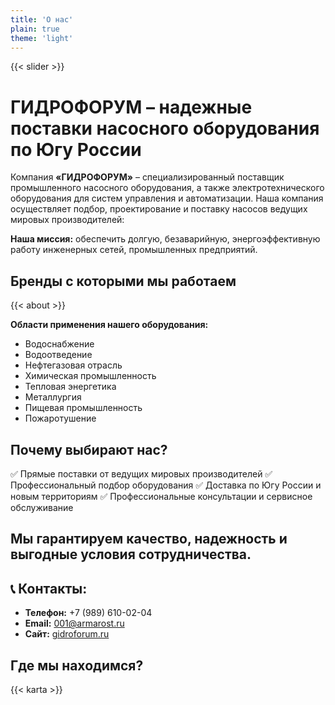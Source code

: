 ```yaml
---
title: 'О нас'
plain: true
theme: 'light'
---
```

{{< slider >}}

# ГИДРОФОРУМ – надежные поставки насосного оборудования по Югу России

Компания **«ГИДРОФОРУМ»** – специализированный поставщик промышленного насосного оборудования, а также электротехнического оборудования для систем управления и автоматизации. Наша компания осуществляет подбор, проектирование и поставку насосов ведущих мировых производителей:

**Наша миссия:** обеспечить долгую, безаварийную, энергоэффективную работу инженерных сетей, промышленных предприятий.

## Бренды с которыми мы работаем
{{< about >}}

**Области применения нашего оборудования:**
- Водоснабжение
- Водоотведение
- Нефтегазовая отрасль
- Химическая промышленность
- Тепловая энергетика
- Металлургия
- Пищевая промышленность
- Пожаротушение

## Почему выбирают нас?

✅ Прямые поставки от ведущих мировых производителей
✅ Профессиональный подбор оборудования
✅ Доставка по Югу России и новым территориям
✅ Профессиональные консультации и сервисное обслуживание

## Мы гарантируем качество, надежность и выгодные условия сотрудничества.

## 📞 Контакты:
- **Телефон:** +7 (989) 610-02-04
- **Email:** 001@armarost.ru
- **Сайт:** [gidroforum.ru](https://gidroforum.ru)

## Где мы находимся?
{{< karta >}}
